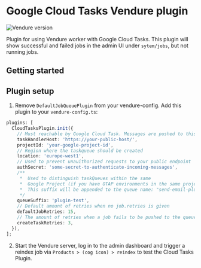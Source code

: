 # Google Cloud Tasks Vendure plugin

![Vendure version](https://img.shields.io/npm/dependency-version/vendure-plugin-google-cloud-tasks/dev/@vendure/core)

Plugin for using Vendure worker with Google Cloud Tasks. This plugin will show successful and failed jobs in the admin UI under `sytem/jobs`, but not running jobs.

## Getting started

## Plugin setup

1. Remove `DefaultJobQueuePlugin` from your vendure-config. Add this plugin to your `vendure-config.ts`:

```ts
plugins: [
  CloudTasksPlugin.init({
    // Must reachable by Google Cloud Task. Messages are pushed to this endpoint
    taskHandlerHost: 'https://your-public-host/',
    projectId: 'your-google-project-id',
    // Region where the taskqueue should be created
    location: 'europe-west1',
    // Used to prevent unauithorized requests to your public endpoint
    authSecret: 'some-secret-to-authenticate-incoming-messages',
    /**
     *  Used to distinguish taskQueues within the same
     *  Google Project (if you have OTAP environments in the same project for example)
     *  This suffix will be appended to the queue name: "send-email-plugin-test"
     */
    queueSuffix: 'plugin-test',
    // Default amount of retries when no job.retries is given
    defaultJobRetries: 15,
    // The amount of retries when a job fails to be pushed to the queue
    createTaskRetries: 3,
  }),
];
```

2. Start the Vendure server, log in to the admin dashboard and trigger a reindex job
   via `Products > (cog icon) > reindex` to test the Cloud Tasks Plugin.
